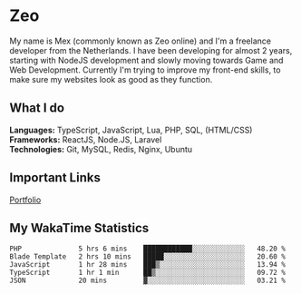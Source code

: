 # Zeo
My name is Mex (commonly known as Zeo online) and I'm a freelance developer from the Netherlands. I have been developing for almost 2 years, starting with NodeJS development and slowly moving towards Game and Web Development. Currently I'm trying to improve my front-end skills, to make sure my websites look as good as they function.

## What I do
**Languages:** TypeScript, JavaScript, Lua, PHP, SQL, (HTML/CSS)<br/>
**Frameworks:** ReactJS, Node.JS, Laravel<br/>
**Technologies:** Git, MySQL, Redis, Nginx, Ubuntu<br/>

## Important Links
[Portfolio](https://zeodev.cc)

## My WakaTime Statistics
<!--START_SECTION:waka-->
```text
PHP              5 hrs 6 mins    ████████████░░░░░░░░░░░░░   48.20 % 
Blade Template   2 hrs 10 mins   █████░░░░░░░░░░░░░░░░░░░░   20.60 % 
JavaScript       1 hr 28 mins    ███▒░░░░░░░░░░░░░░░░░░░░░   13.94 % 
TypeScript       1 hr 1 min      ██▒░░░░░░░░░░░░░░░░░░░░░░   09.72 % 
JSON             20 mins         ▓░░░░░░░░░░░░░░░░░░░░░░░░   03.21 % 
```
<!--END_SECTION:waka-->

